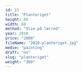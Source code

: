 ```yaml
---
id: 13
title: "Planteriget"
height: 60
width: 60
method: "Olie på lærred"
year: 2010
price: "2800"
fileName: "2010-planteriget.jpg"
medie: "painting"
draft: "no"
slug: "planteriget"
weight: "360"
---
```

